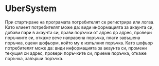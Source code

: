 # UberSystem

При стартиране на програмата потребителят се регистрира или логва. 
Като клиент потребителят може да:
 види информацията за акаунта си,
 добави пари в акаунта си,
 прави поръчки от адрес до адрес,
 провери поръчките си,
 откаже вече направена поръчка,
 плати завъшена поръчка,
 оцени шофьорм, който му е изпълнил поръчка.
Като шофьор потребителят може да:
 види информацията за акаунта си,
 промени текущия си адрес,
 провери поръчките си,
 приеме поръчка,
 откаже поръчка,
 завърши поръчка.
